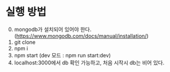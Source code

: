 # 실행 방법

0. mongodb가 설치되어 있어야 한다.(https://www.mongodb.com/docs/manual/installation/)
1. git clone
2. npm i
3. npm start (dev 모드 : npm run start:dev)
4. localhost:3000에서 db 확인 가능하고, 처음 시작시 db는 비어 있다.

